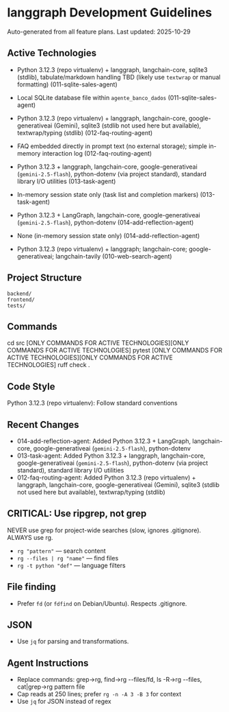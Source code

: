 # langgraph Development Guidelines

Auto-generated from all feature plans. Last updated: 2025-10-29

## Active Technologies
- Python 3.12.3 (repo virtualenv) + langgraph, langchain-core, sqlite3 (stdlib), tabulate/markdown handling TBD (likely use `textwrap` or manual formatting) (011-sqlite-sales-agent)
- Local SQLite database file within `agente_banco_dados` (011-sqlite-sales-agent)
- Python 3.12.3 (repo virtualenv) + langgraph, langchain-core, google-generativeai (Gemini), sqlite3 (stdlib not used here but available), textwrap/typing (stdlib) (012-faq-routing-agent)
- FAQ embedded directly in prompt text (no external storage); simple in-memory interaction log (012-faq-routing-agent)
- Python 3.12.3 + langgraph, langchain-core, google-generativeai (`gemini-2.5-flash`), python-dotenv (via project standard), standard library I/O utilities (013-task-agent)
- In-memory session state only (task list and completion markers) (013-task-agent)
- Python 3.12.3 + LangGraph, langchain-core, google-generativeai (`gemini-2.5-flash`), python-dotenv (014-add-reflection-agent)
- None (in-memory session state only) (014-add-reflection-agent)

- Python 3.12.3 (repo virtualenv) + langgraph; langchain-core; google-generativeai; langchain-tavily (010-web-search-agent)

## Project Structure

```text
backend/
frontend/
tests/
```

## Commands

cd src [ONLY COMMANDS FOR ACTIVE TECHNOLOGIES][ONLY COMMANDS FOR ACTIVE TECHNOLOGIES] pytest [ONLY COMMANDS FOR ACTIVE TECHNOLOGIES][ONLY COMMANDS FOR ACTIVE TECHNOLOGIES] ruff check .

## Code Style

Python 3.12.3 (repo virtualenv): Follow standard conventions

## Recent Changes
- 014-add-reflection-agent: Added Python 3.12.3 + LangGraph, langchain-core, google-generativeai (`gemini-2.5-flash`), python-dotenv
- 013-task-agent: Added Python 3.12.3 + langgraph, langchain-core, google-generativeai (`gemini-2.5-flash`), python-dotenv (via project standard), standard library I/O utilities
- 012-faq-routing-agent: Added Python 3.12.3 (repo virtualenv) + langgraph, langchain-core, google-generativeai (Gemini), sqlite3 (stdlib not used here but available), textwrap/typing (stdlib)


<!-- MANUAL ADDITIONS START -->
## CRITICAL: Use ripgrep, not grep

NEVER use grep for project-wide searches (slow, ignores .gitignore). ALWAYS use rg.

- `rg "pattern"` — search content
- `rg --files | rg "name"` — find files
- `rg -t python "def"` — language filters

## File finding

- Prefer `fd` (or `fdfind` on Debian/Ubuntu). Respects .gitignore.

## JSON

- Use `jq` for parsing and transformations.

## Agent Instructions

- Replace commands: grep→rg, find→rg --files/fd, ls -R→rg --files, cat|grep→rg pattern file
- Cap reads at 250 lines; prefer `rg -n -A 3 -B 3` for context
- Use `jq` for JSON instead of regex

<!-- MANUAL ADDITIONS END -->
